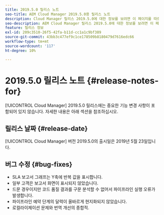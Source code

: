 ```yaml
---
title: 2019.5.0 릴리스 노트
seo-title: AEM Cloud Manager 2019.5.0용 릴리스 노트
description: Cloud Manager 릴리스 2019.5.0에 대한 정보를 보려면 이 페이지를 따르십시오.
seo-description: AEM Cloud Manager 릴리스 2019.5.0에 대한 정보를 보려면 이 페이지를 따르십시오.
feature: 릴리스 정보
exl-id: 209c3510-26f5-42fa-b11d-cc1a1c9bf389
source-git-commit: 43bb3c477ef9c1ce178509b8180479d7616edc66
workflow-type: tm+mt
source-wordcount: '117'
ht-degree: 10%

---
```


# 2019.5.0 릴리스 노트 {#release-notes-for}

[!UICONTROL Cloud Manager] 2019.5.0 릴리스에는 중요한 기능 변경 사항이 포함되어 있지 않습니다. 자세한 내용은 아래 섹션을 참조하십시오.

## 릴리스 날짜 {#release-date}

[!UICONTROL Cloud Manager] 버전 2019.5.0의 출시일은 2019년 5월 23일입니다.


## 버그 수정 {#bug-fixes}

* SLA 보고서 그래프는 Y축에 반복 값을 표시합니다.
* 일부 고객은 보고서 화면이 표시되지 않았습니다.
* 드문 경우이지만 코드 품질 결과를 구문 분석할 수 없어서 파이프라인 실행 오류가 발생합니다.
* 파이프라인 예약 단계의 달력이 올바르게 현지화되지 않았습니다.
* 로컬라이제이션 문제와 번역 개선의 종합적.
